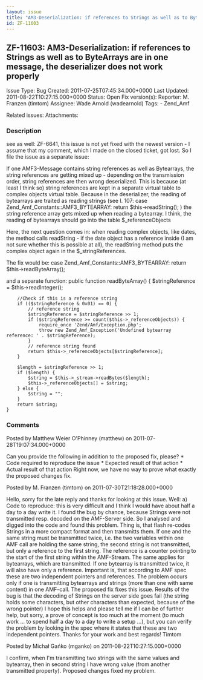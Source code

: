 ```yaml
---
layout: issue
title: "AM3-Deserialization: if references to Strings as well as to ByteArrays are in one message, the deserializer does not work properly"
id: ZF-11603
---
```


ZF-11603: AM3-Deserialization: if references to Strings as well as to ByteArrays are in one message, the deserializer does not work properly
--------------------------------------------------------------------------------------------------------------------------------------------

 Issue Type: Bug Created: 2011-07-25T07:45:34.000+0000 Last Updated: 2011-08-22T10:27:15.000+0000 Status: Open Fix version(s): 
 Reporter:  M. Franzen (timtom)  Assignee:  Wade Arnold (wadearnold)  Tags: - Zend\_Amf
 
 Related issues: 
 Attachments: 
### Description

see as well: ZF-6641, this issue is not yet fixed with the newest version - I assume that my comment, which I made on the closed ticket, got lost. So I file the issue as a separate issue:

If one AMF3-Message contains string references as well as Bytearrays, the string references are getting mixed up - depending on the transmission order, string references are then wrong deserialized. This is because (at least I think so) string references are kept in a separate virtual table to complex objects virtual table. Because in the deserializer, the reading of bytearrays are traited as reading strings (see l. 107: case Zend\_Amf\_Constants::AMF3\_BYTEARRAY: return $this->readString(); ) the string reference array gets mixed up when reading a bytearray. I think, the reading of bytearrays should go into the table $\_referenceObjects

Here, the next question comes in: when reading complex objects, like dates, the method calls readString - if the date object has a reference inside (I am not sure whether this is possible at all), the readString method puts the complex object again in the $\_stringReferences.

The fix would be: case Zend\_Amf\_Constants::AMF3\_BYTEARRAY: return $this->readByteArray();

and a separate function: public function readByteArray() { $stringReference = $this->readInteger();

 
        //Check if this is a reference string
        if (($stringReference & 0x01) == 0) {
            // reference string
            $stringReference = $stringReference >> 1;
            if ($stringReference >= count($this->_referenceObjects)) {
                require_once 'Zend/Amf/Exception.php';
                throw new Zend_Amf_Exception('Undefined bytearray reference: ' . $stringReference);
            }
            // reference string found
            return $this->_referenceObjects[$stringReference];
        }
    
        $length = $stringReference >> 1;
        if ($length) {
            $string = $this->_stream->readBytes($length);
            $this->_referenceObjects[] = $string;
        } else {
            $string = "";
        }
        return $string;
    }


 

 

### Comments

Posted by Matthew Weier O'Phinney (matthew) on 2011-07-28T19:07:34.000+0000

Can you provide the following in addition to the proposed fix, please? \* Code required to reproduce the issue \* Expected result of that action \* Actual result of that action Right now, we have no way to prove what exactly the proposed changes fix.

 

 

Posted by M. Franzen (timtom) on 2011-07-30T21:18:28.000+0000

Hello, sorry for the late reply and thanks for looking at this issue. Well: a) Code to reproduce: this is very difficult and I think I would have about half a day to a day write it. I found the bug by chance, because Strings were not transmitted resp. decoded on the AMF-Server side. So I analysed and digged into the code and found this problem. Thing is, that flash re-codes Strings in a more compact format and then transmitts them. If one and the same string must be transmitted twice, i.e. the two variables within one AMF call are holding the same string, the second string is not transmitted, but only a reference to the first string. The reference is a counter pointing to the start of the first string within the AMF-Stream. The same applies for bytearrays, which are transmitted. If one bytearray is transmitted twice, it will also have only a reference. Important is, that according to AMF spec these are two independent pointers and references. The problem occurs only if one is transmitting bytearrays and strings (more than one with same content) in one AMF-call. The proposed fix fixes this issue. Results of the bug is that the decoding of Strings on the server side goes fail (the string holds some characters, but other characters than expected, because of the wrong pointer) I hope this helps and please tell me if I can be of further help, but sorry, a prove of concept is too much at the moment (to much work ... to spend half a day to a day to write a setup ...), but you can verify the problem by looking in the spec where it states that these are two independent pointers. Thanks for your work and best regards! Timtom

 

 

Posted by Michał Gańko (mganko) on 2011-08-22T10:27:15.000+0000

I confirm, when I'm transmitting two strings with the same values and bytearray, then in second string I have wrong value (from another transmitted property). Proposed changes fixed my problem.

 

 